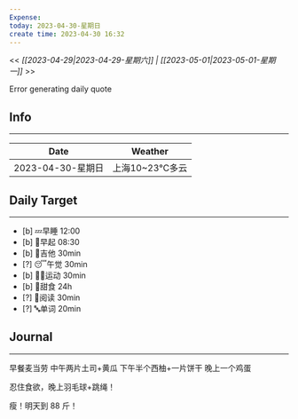 ```yaml
---
Expense: 
today: 2023-04-30-星期日
create time: 2023-04-30 16:32
---
```


<< *[[2023-04-29|2023-04-29-星期六]] | [[2023-05-01|2023-05-01-星期一]]* >>


Error generating daily quote


## Info
***
| Date        | Weather      | 
| ----------- | ------------ |
| 2023-04-30-星期日 |  上海10~23℃多云 |


## Daily Target 
***
- [b] 💤早睡   12:00
- [b] 🌅早起    08:30
- [b] 🎵吉他    30min
- [?] 😴午觉    30min
- [b] 🏃‍♀️运动    30min
- [b] 🚫甜食    24h
- [?] 📖阅读    30min 
- [?] 🔤单词    20min    


##  Journal
***

早餐麦当劳
中午两片土司+黄瓜
下午半个西柚+一片饼干
晚上一个鸡蛋

忍住食欲，晚上羽毛球+跳绳！

瘦！明天到 88 斤！

